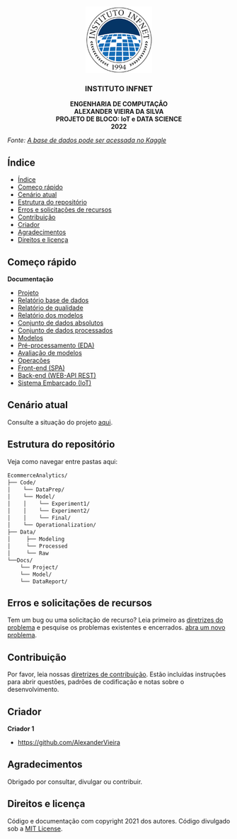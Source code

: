 <p align="center">
 <img src="/infnet.png" width="150" >
</p>

  <h3 align="center">INSTITUTO INFNET</h3>

  <p align="center">
    <strong>ENGENHARIA DE COMPUTAÇÃO</strong>
    <br>
    <strong>ALEXANDER VIEIRA DA SILVA</strong>
    <br>
    <strong>PROJETO DE BLOCO: IoT e DATA SCIENCE</strong>
    <br>
    <strong>2022</strong>
  </p>
</p>

_Fonte: [A base de dados pode ser acessada no Kaggle](https://www.kaggle.com/code/anshumoudgil/olist-ecommerce-analytics-quasi-poisson-poly-regs/)_
## Índice

- [Índice](#índice)
- [Começo rápido](#começo-rápido)
- [Cenário atual](#cenário-atual)
- [Estrutura do repositório](#estrutura-do-repositório)
- [Erros e solicitações de recursos](#erros-e-solicitações-de-recursos)
- [Contribuição](#contribuição)
- [Criador](#criador)
- [Agradecimentos](#agradecimentos)
- [Direitos e licença](#direitos-e-licença)

## Começo rápido

**Documentação**

- <a href="https://github.com/AlexanderVieira/EcommerceAnalytics/blob/master/Docs/Project/Charter.md">Projeto</a>
- <a href="https://github.com/AlexanderVieira/EcommerceAnalytics/blob/master/Docs/DataReport/DataDictionary.md">Relatório base de dados</a>
- <a href="https://github.com/AlexanderVieira/EcommerceAnalytics/blob/master/Docs/DataReport/DQRS.md">Relatório de qualidade</a>
- <a href="https://github.com/AlexanderVieira/EcommerceAnalytics/blob/master/Docs/Model/ModelReports.md">Relatório dos modelos</a>
- <a href="https://github.com/AlexanderVieira/EcommerceAnalytics/tree/master/Data/Raw/raw.md">Conjunto de dados absolutos</a>
- <a href="https://github.com/AlexanderVieira/EcommerceAnalytics/blob/master/Data/Processed/processed.md">Conjunto de dados processados</a>
- <a href="https://github.com/AlexanderVieira/EcommerceAnalytics/blob/master/Data/Modeling/modelling.md">Modelos</a>
- <a href="https://github.com/AlexanderVieira/EcommerceAnalytics/blob/master/Code/DataPrep/eda.ipynb">Pré-processamento (EDA)</a>
- <a href="https://github.com/AlexanderVieira/EcommerceAnalytics/blob/master/Code/Model/Experiment1/model_evaluation.ipynb">Avaliação de modelos</a>
- <a href="https://github.com/AlexanderVieira/EcommerceAnalytics/blob/master/Code/Operationalization/ReadMe.md">Operacões</a>
- <a href="https://github.com/AlexanderVieira/SmartStoreSPA#readme">Front-end (SPA)</a>
- <a href="https://github.com/AlexanderVieira/SmartStoreASPNETCoreWebApi#readme">Back-end (WEB-API REST)</a>
- <a href="https://github.com/AlexanderVieira/SmartStore.IoT#readme">Sistema Embarcado (IoT)</a>

## Cenário atual

Consulte a situação do projeto <a href="https://github.com/AlexanderVieira/EcommerceAnalytics/blob/master/Docs/Project/Charter.md#2-cenário-atual">aqui</a>.

## Estrutura do repositório

Veja como navegar entre pastas aqui:

```text
EcommerceAnalytics/
├── Code/
│    └── DataPrep/
│    └── Model/
│    │    └── Experiment1/
│    │    └── Experiment2/
│    │    └── Final/
│    └── Operationalization/
├── Data/
│     ├── Modeling
│     └── Processed
│     └── Raw
└──Docs/
    └── Project/
    └── Model/
    └── DataReport/    
```

## Erros e solicitações de recursos
Tem um bug ou uma solicitação de recurso? Leia primeiro as [diretrizes do problema](https://reponame/blob/master/CONTRIBUTING.md)  e pesquise os problemas existentes e encerrados. [abra um novo problema](https://github.com/AlexanderVieira/EcommerceAnalytics/issues).

## Contribuição

Por favor, leia nossas [diretrizes de contribuição](https://reponame/blob/master/CONTRIBUTING.md). Estão incluídas instruções para abrir questões, padrões de codificação e notas sobre o desenvolvimento.

## Criador

**Criador 1**

- <https://github.com/AlexanderVieira>

## Agradecimentos

Obrigado por consultar, divulgar ou contribuir.

## Direitos e licença

Código e documentação com copyright 2021 dos autores. Código divulgado sob a [MIT License](https://github.com/AlexanderVieira/EcommerceAnalytics/blob/master/LICENSE).
